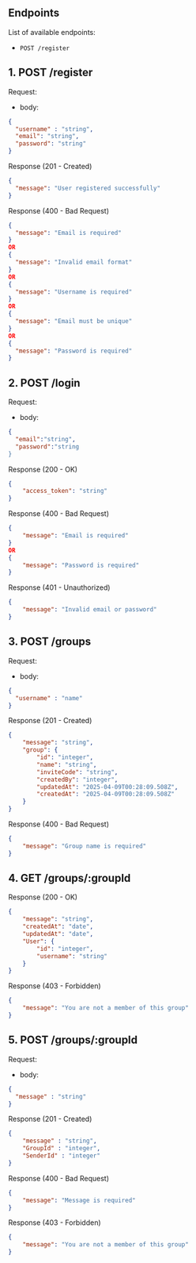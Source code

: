 ## Endpoints

List of available endpoints:

- `POST /register`


## 1. POST /register

Request:

- body:

```json
{
  "username" : "string",  
  "email": "string",
  "password": "string"
}
```

Response (201 - Created)

```json
{
  "message": "User registered successfully"
}
```

Response (400 - Bad Request)

```json
{
  "message": "Email is required"
}
OR
{
  "message": "Invalid email format"
}
OR
{
  "message": "Username is required"
}
OR
{
  "message": "Email must be unique"
}
OR
{
  "message": "Password is required"
}
```

## 2. POST /login

Request:

- body:

```json
{
  "email":"string",
  "password":"string
}
```

Response (200 - OK)

```json
{
    "access_token": "string"
}
```

Response (400 - Bad Request)

```json
{
    "message": "Email is required"
}
OR
{
    "message": "Password is required"
}
```

Response (401 - Unauthorized)

```json
{
    "message": "Invalid email or password"
}
```

## 3. POST /groups

Request:

- body:

```json
{
  "username" : "name"
}
```

Response (201 - Created)

```json
{
    "message": "string",
    "group": {
        "id": "integer",
        "name": "string",
        "inviteCode": "string",
        "createdBy": "integer",
        "updatedAt": "2025-04-09T00:28:09.508Z",
        "createdAt": "2025-04-09T00:28:09.508Z"
    }
}
```

Response (400 - Bad Request)

```json
{
    "message": "Group name is required"
}
```

## 4. GET /groups/:groupId

Response (200 - OK)

```json
{
    "message": "string",
    "createdAt": "date",
    "updatedAt": "date",
    "User": {
        "id": "integer",
        "username": "string"
    }
}
```

Response (403 - Forbidden)

```json
{
    "message": "You are not a member of this group"
}
```

## 5. POST /groups/:groupId

Request:

- body:

```json
{
  "message" : "string"
}
```

Response (201 - Created)

```json
{
    "message" : "string",
    "GroupId" : "integer",
    "SenderId" : "integer"
}
```

Response (400 - Bad Request)

```json
{
    "message": "Message is required"
}
```

Response (403 - Forbidden)

```json
{
    "message": "You are not a member of this group"
}
```